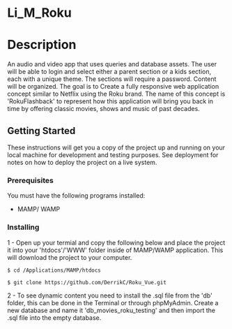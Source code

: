 # Li_M_Roku
# Description
An audio and video app that uses queries and database assets. The user will be able to login and select either a parent section or a kids section, each with a unique theme. The sections will require a password. Content will be organized. The goal is to Create a fully responsive web application concept similar to Netflix using the Roku brand. The name of this concept is 'RokuFlashback' to represent how this application will bring you back in time by offering classic movies, shows and music of past decades.
## Getting Started

These instructions will get you a copy of the project up and running on your local machine for development and testing purposes. See deployment for notes on how to deploy the project on a live system.

### Prerequisites

You must have the following programs installed: 

* MAMP/ WAMP

### Installing

1 - Open up your termial and copy the following below and place the project it into your 'htdocs'/'WWW' folder inside of MAMP/WAMP application. This will download the project to your computer. 


```
$ cd /Applications/MAMP/htdocs
```

```
$ git clone https://github.com/DerrikC/Roku_Vue.git
```


2 - To see dynamic content you need to install the .sql file from the 'db' folder, this can be done in the Terminal or through phpMyAdmin. Create a new database and name it 'db_movies_roku_testing' and then import the .sql file into the empty database. 
